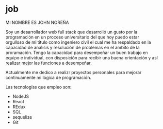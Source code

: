 # job

MI NOMBRE ES JOHN NOREÑA 

Soy un desarrollador web full stack que  desarrolló  un  gusto por la programación en un proceso universitario del que hoy puedo estar orgulloso de mi titulo como ingeniero civil el cual me ha respaldado en la capacidad de analisis y resolución de problemas en el ambito de la proramación. Tengo la capacidad para desempeñar un buen trabajo en equipo e individual, con disposición para recibir una buena orientación y así realizar mejor las funciones a desempeñar. 

Actualmente me dedico a  realizr  proyectos personales para mejorar  continuamente mi lógica de programación.

Las tecnologías que empleo son:
- NodeJS
- React
- REdux
- SQL
- sequelize
- Git
